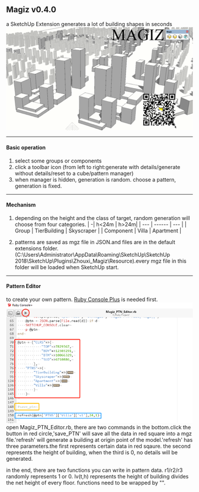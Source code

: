 ## Magiz v0.4.0
a SketchUp Extension generates a lot of building shapes in seconds
![demo](https://github.com/charlesooo/Magiz/blob/master/Magiz_Demo.gif)

***
#### Basic operation
1. select some groups or components   
2. click a toolbar icon (from left to right:generate with details/generate without details/reset to a cube/pattern manager)   
3. when manager is hidden, generation is random. choose a pattern, generation is fixed.   
***
#### Mechanism
1. depending on the height and the class of target, random generation will choose from four categories.
    | -| h<24m | h>24m|
    | --- | ------ | --- |
    | Group | TierBuilding | Skyscraper |
    | Component | Villa | Apartment |

2. patterns are saved as mgz file in JSON.and files are in the default extensions folder. (C:\Users\Administrator\AppData\Roaming\SketchUp\SketchUp 2018\SketchUp\Plugins\Zhouxi_Magiz\Resource).every mgz file in this folder will be loaded when SketchUp start.
***
#### Pattern Editor
to create your own pattern. [Ruby Console Plus](https://github.com/Aerilius/sketchup-console-plus) is needed first.
![demo](https://github.com/charlesooo/Magiz/blob/master/demo.png)   
open Magiz_PTN_Editor.rb, there are two commands in the bottom.click the button in red circle,'save_PTN' will save all the data in red square into a mgz file.'refresh' will generate a building at origin point of the model.'refresh' has three parameters.the first represents certain data in red sqaure. the second represents the height of building, when the third is 0, no details will be generated.

in the end, there are two functions you can write in pattern data. r1/r2/r3 randomly represents 1 or 0. lv(t,h) represents the height of building divides the net height of every floor. functions need to be wrapped by "".
